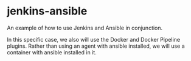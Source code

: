 # jenkins-ansible
An example of how to use Jenkins and Ansible in conjunction.

In this specific case, we also will use the Docker and Docker Pipeline plugins.
Rather than using an agent with ansible installed, we will use a container with ansible installed in it.
